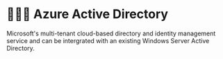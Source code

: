 # 🧑‍🤝‍🧑 Azure Active Directory
Microsoft's multi-tenant cloud-based directory and identity management service and can be intergrated with an existing Windows Server Active Directory.
